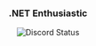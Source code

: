 <h3 align="center">.NET Enthusiastic</h3>

<p align="center">
  <img src="https://lanyard-profile-readme.vercel.app/api/1096450883992158350" alt="Discord Status" />
</p>
